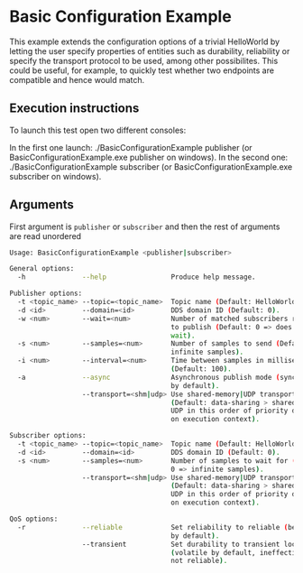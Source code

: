 # Basic Configuration Example

This example extends the configuration options of a trivial HelloWorld by letting the user specify properties of
entities such as durability, reliability or specify the transport protocol to be used, among other possibilites. This
could be useful, for example, to quickly test whether two endpoints are compatible and hence would match.

## Execution instructions

To launch this test open two different consoles:

In the first one launch: ./BasicConfigurationExample publisher (or BasicConfigurationExample.exe publisher on windows).
In the second one: ./BasicConfigurationExample subscriber (or BasicConfigurationExample.exe subscriber on windows).

## Arguments

First argument is `publisher` or `subscriber` and then the rest of arguments are read unordered

```sh
Usage: BasicConfigurationExample <publisher|subscriber>

General options:
  -h              --help                Produce help message.

Publisher options:
  -t <topic_name> --topic=<topic_name>  Topic name (Default: HelloWorldTopic).
  -d <id>         --domain=<id>         DDS domain ID (Default: 0).
  -w <num>        --wait=<num>          Number of matched subscribers required
                                        to publish (Default: 0 => does not
                                        wait).
  -s <num>        --samples=<num>       Number of samples to send (Default: 0 =>
                                        infinite samples).
  -i <num>        --interval=<num>      Time between samples in milliseconds
                                        (Default: 100).
  -a              --async               Asynchronous publish mode (synchronous
                                        by default).
                  --transport=<shm|udp> Use shared-memory|UDP transport
                                        (Default: data-sharing > shared-memory >
                                        UDP in this order of priority depending
                                        on execution context).

Subscriber options:
  -t <topic_name> --topic=<topic_name>  Topic name (Default: HelloWorldTopic).
  -d <id>         --domain=<id>         DDS domain ID (Default: 0).
  -s <num>        --samples=<num>       Number of samples to wait for (Default:
                                        0 => infinite samples).
                  --transport=<shm|udp> Use shared-memory|UDP transport
                                        (Default: data-sharing > shared-memory >
                                        UDP in this order of priority depending
                                        on execution context).

QoS options:
  -r              --reliable            Set reliability to reliable (best-effort
                                        by default).
                  --transient           Set durability to transient local
                                        (volatile by default, ineffective when
                                        not reliable).
```